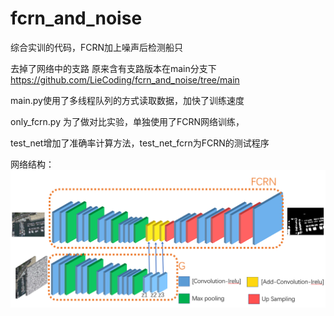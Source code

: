 # fcrn_and_noise

综合实训的代码，FCRN加上噪声后检测船只

去掉了网络中的支路 原来含有支路版本在main分支下 https://github.com/LieCoding/fcrn_and_noise/tree/main

main.py使用了多线程队列的方式读取数据，加快了训练速度  

only_fcrn.py 为了做对比实验，单独使用了FCRN网络训练，

test_net增加了准确率计算方法，test_net_fcrn为FCRN的测试程序

网络结构：![image](https://github.com/LieCoding/fcrn_and_noise/blob/new/net.png)

